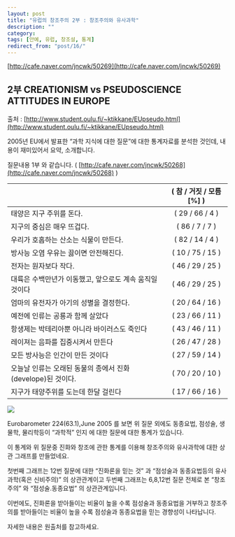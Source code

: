 ```yaml
---
layout: post
title: "유럽의 창조주의 2부 : 창조주의와 유사과학"
description: ""
category:
tags: [안예, 유럽, 창조설, 통계]
redirect_from: "post/16/"
---
```


[http://cafe.naver.com/jncwk/50269](http://cafe.naver.com/jncwk/50269)

## 2부 CREATIONISM vs PSEUDOSCIENCE ATTITUDES IN EUROPE

출처 : [http://www.student.oulu.fi/~ktikkane/EUpseudo.html](http://www.student.oulu.fi/~ktikkane/EUpseudo.html)

2005년 EU에서 발표한 “과학 지식에 대한 질문”에 대한 통계자료를 분석한 것인데, 내용이 재미있어서 요약, 소개합니다.

질문내용 1부 와 같습니다. ( [http://cafe.naver.com/jncwk/50268](http://cafe.naver.com/jncwk/50268) )

| | ( 참 / 거짓 / 모름 [%] ) |
|------------|:---------------:|
| 태양은 지구 주위를 돈다. | ( 29 / 66 / 4 ) |
| 지구의 중심은 매우 뜨겁다. | ( 86 / 7 / 7 ) |
| 우리가 호홉하는 산소는 식물이 만든다. | ( 82 / 14 / 4 ) |
| 방사능 오염 우유는 끓이면 안전해진다. | ( 10 / 75 / 15 ) |
| 전자는 원자보다 작다. | ( 46 / 29 / 25 ) |
| 대륙은 수백만년가 이동했고, 앞으로도 계속 움직일 것이다 | ( 46 / 29 / 25 ) |
| 엄마의 유전자가 아기의 성별을 결정한다. | ( 20 / 64 / 16 ) |
| 예전에 인류는 공룡과 함께 살았다 | ( 23 / 66 / 11 ) |
| 항생제는 박테리아뿐 아니라 바이러스도 죽인다 | ( 43 / 46 / 11 ) |
| 레이져는 음파를 집중시켜서 만든다 | ( 26 / 47 / 28 ) |
| 모든 방사능은 인간이 만든 것이다 | ( 27 / 59 / 14 ) |
| 오늘날 인류는 오래된 동물의 종에서 진화 (develope)된 것이다. | ( 70 / 20 / 10 ) |
| 지구가 태양주위를 도는데 한달 걸린다 | ( 17 / 66 / 16 ) |

![](http://i.imgur.com/7TfqfKy.png)

Eurobarometer 224(63.1),June 2005 를 보면 위 질문 외에도 동종요법, 점성술, 생물학, 물리학등이 “과학적” 인지 에 대한 질문에 대한 통계가 있습니다.

이 통계와 위 질문중 진화와 창조에 관한 통계를 이용해 창조주의와 유사과학에 대한 상관 그래프를 만들었네요.

첫번째 그래프는 12번 질문에 대한 “진화론을 믿는 것” 과 “점성술과 동종요법등의 유사과학(혹은 신비주의)” 의 상관관계이고 두번째 그래프는 6,8,12번 질문 전체로 본 “창조주의” 와 “점성술.동종요법” 의 상관관계입니다.

이번에도, 진화론을 받아들이는 비율이 높을 수록 점성술과 동종요법을 거부하고 창조주의를 받아들이는 비율이 높을 수록 점성술과 동종요법을 믿는 경향성이 나타납니다.

자세한 내용은 원출처를 참고하세요.
